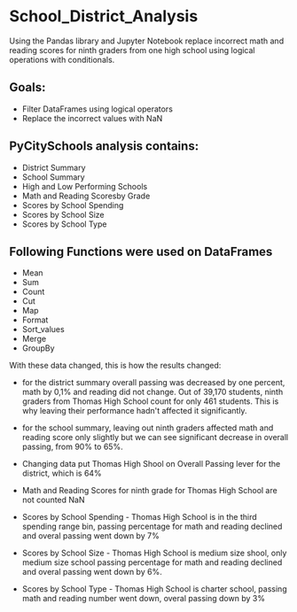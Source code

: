 # School_District_Analysis
Using the Pandas library and Jupyter Notebook replace incorrect math and reading scores for ninth graders from one high school using logical operations with conditionals. 

## Goals:
- Filter DataFrames using logical operators
- Replace the incorrect values with NaN

## PyCitySchools analysis contains:
 - District Summary
 - School Summary
 - High and Low Performing Schools
 - Math and Reading Scoresby Grade
 - Scores by School Spending
 - Scores by School Size
 - Scores by School Type
 
 ## Following Functions were used on DataFrames
 - Mean
 - Sum
 - Count
 - Cut
 - Map
 - Format
 - Sort_values
 - Merge
 - GroupBy

With these data changed, this is how the results changed:

- for the district summary overall passing was decreased by one percent, math by 0,1% and reading did not change. Out of 39,170 students, ninth graders from Thomas High School count for only 461 students. This is why leaving their performance hadn't affected it significantly.

- for the school summary, leaving out ninth graders affected math and reading score only slightly but we can see significant decrease in overall passing, from 90% to 65%. 

- Changing data put Thomas High Shool on Overall Passing lever for the district, which is 64%


- Math and Reading Scores for ninth grade for Thomas High School are not counted NaN

- Scores by School Spending - Thomas High School is in the third spending range bin, passing percentage for math and reading declined and overal passing went down by 7%

- Scores by School Size - Thomas High School is medium size shool, only medium size school passing percentage for math and reading declined and overal passing went down by 6%.

- Scores by School Type - Thomas High School is charter school, passing math and reading number went down, overal passing down by 3%









